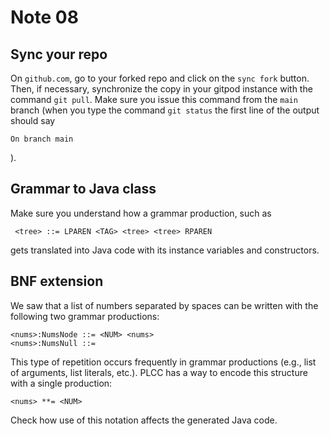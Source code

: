 # Note 08

## Sync your repo

On `github.com`, go to your forked repo and click on the `sync fork` button.
Then, if necessary, synchronize the copy in your gitpod instance with the
command `git pull`.  Make sure you issue this command from the `main` branch
(when you type the command `git status` the first line of the output should say

```
On branch main
```
).

## Grammar to Java class

Make sure you understand how a grammar production, such as

```
 <tree> ::= LPAREN <TAG> <tree> <tree> RPAREN
```

gets translated into Java code with its instance variables and constructors.

## BNF extension

We saw that a list of numbers separated by spaces can be written with the
following two grammar productions:

```
<nums>:NumsNode ::= <NUM> <nums>
<nums>:NumsNull ::=
```

This type of repetition occurs frequently in grammar productions (e.g., list
of arguments, list literals, etc.).  PLCC has a way to encode this structure
with a single production:

```
<nums> **= <NUM>
```

Check how use of this notation affects the generated Java code.
